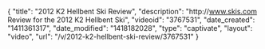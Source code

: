 {
    "title": "2012 K2 Hellbent Ski Review",
    "description": "http:\/\/www.skis.com Review for the 2012 K2 Hellbent Ski",
    "videoid": "3767531",
    "date_created": "1411361317",
    "date_modified": "1418182028",
    "type": "captivate",
    "layout": "video",
    "url": "\/v\/2012-k2-hellbent-ski-review\/3767531"
}